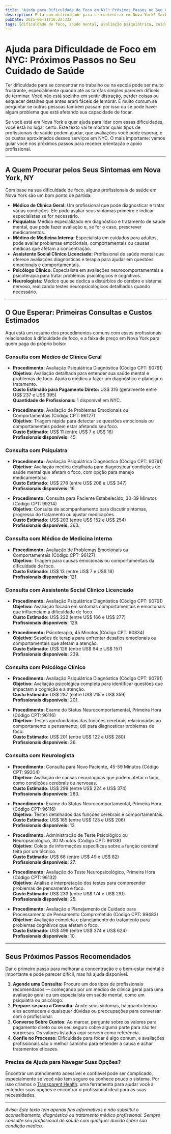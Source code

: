 ```yaml
---
title: "Ajuda para Dificuldade de Foco em NYC: Próximos Passos no Seu Cuidado de Saúde"
description: Está com dificuldade para se concentrar em Nova York? Saiba a quem procurar e quais custos iniciais esperar para obter a ajuda que precisa.  
pubDate: 2025-06-11T16:22:33Z
tags: [dificuldade de foco, saúde mental, avaliação psiquiátrica, cuidados de saúde em Nova York, avaliação neurocomportamental]  
---
```


# Ajuda para Dificuldade de Foco em NYC: Próximos Passos no Seu Cuidado de Saúde

Ter dificuldade para se concentrar no trabalho ou na escola pode ser muito frustrante, especialmente quando até as tarefas simples parecem difíceis de terminar. Você não está sozinho em sentir distração, perder coisas ou esquecer detalhes que antes eram fáceis de lembrar. É muito comum se perguntar se outras pessoas também passam por isso ou se pode haver algum problema que está afetando sua capacidade de focar.

Se você está em Nova York e quer ajuda para lidar com essas dificuldades, você está no lugar certo. Este texto vai te mostrar quais tipos de profissionais de saúde podem ajudar, que avaliações você pode esperar, e os custos aproximados desses serviços em NYC. O mais importante: vamos guiar você nos próximos passos para receber orientação e apoio profissional.

---

## A Quem Procurar pelos Seus Sintomas em Nova York, NY

Com base na sua dificuldade de foco, alguns profissionais de saúde em Nova York são um bom ponto de partida:

- **Médico de Clínica Geral:** Um profissional que pode diagnosticar e tratar várias condições. Ele pode avaliar seus sintomas primeiro e indicar especialistas se for necessário.  
- **Psiquiatra:** Médico especializado em diagnóstico e tratamento de saúde mental, que pode fazer avaliação e, se for o caso, prescrever medicamentos.  
- **Médico de Medicina Interna:** Especialista em cuidados para adultos, pode avaliar problemas emocionais, comportamentais ou causas médicas que afetam a concentração.  
- **Assistente Social Clínico Licenciado:** Profissional de saúde mental que oferece avaliações diagnósticas e terapia para ajudar em questões emocionais e comportamentais.  
- **Psicólogo Clínico:** Especialista em avaliações neurocomportamentais e psicoterapia para tratar problemas psicológicos e cognitivos.  
- **Neurologista:** Médico que se dedica a distúrbios do cérebro e sistema nervoso, realizando testes neuropsicológicos detalhados quando necessário.

---

## O Que Esperar: Primeiras Consultas e Custos Estimados

Aqui está um resumo dos procedimentos comuns com esses profissionais relacionados à dificuldade de foco, e a faixa de preço em Nova York para quem paga do próprio bolso:

### Consulta com Médico de Clínica Geral

- **Procedimento:** Avaliação Psiquiátrica Diagnóstica (Código CPT: 90791)  
  **Objetivo:** Avaliação detalhada para entender sua saúde mental e problemas de foco. Ajuda o médico a fazer um diagnóstico e planejar o tratamento.  
  **Custo Estimado para Pagamento Direto:** US$ 316 (geralmente entre US$ 237 e US$ 395)  
  **Quantidade de Profissionais:** 1 disponível em NYC.

- **Procedimento:** Avaliação de Problemas Emocionais ou Comportamentais (Código CPT: 96127)  
  **Objetivo:** Triagem rápida para detectar se questões emocionais ou comportamentais podem estar afetando seu foco.  
  **Custo Estimado:** US$ 11 (entre US$ 7 e US$ 16)  
  **Profissionais disponíveis:** 45.

### Consulta com Psiquiatra

- **Procedimento:** Avaliação Psiquiátrica Diagnóstica (Código CPT: 90791)  
  **Objetivo:** Avaliação médica detalhada para diagnosticar condições de saúde mental que afetam o foco, com opção para manejo medicamentoso.  
  **Custo Estimado:** US$ 278 (entre US$ 208 e US$ 347)  
  **Profissionais disponíveis:** 16.

- **Procedimento:** Consulta para Paciente Estabelecido, 30-39 Minutos (Código CPT: 99214)  
  **Objetivo:** Consulta de acompanhamento para discutir sintomas, progresso do tratamento ou ajustar medicações.  
  **Custo Estimado:** US$ 203 (entre US$ 152 e US$ 254)  
  **Profissionais disponíveis:** 363.

### Consulta com Médico de Medicina Interna

- **Procedimento:** Avaliação de Problemas Emocionais ou Comportamentais (Código CPT: 96127)  
  **Objetivo:** Triagem para causas emocionais ou comportamentais da dificuldade de foco.  
  **Custo Estimado:** US$ 13 (entre US$ 7 e US$ 18)  
  **Profissionais disponíveis:** 121.

### Consulta com Assistente Social Clínico Licenciado

- **Procedimento:** Avaliação Psiquiátrica Diagnóstica (Código CPT: 90791)  
  **Objetivo:** Avaliação focada em sintomas comportamentais e emocionais que influenciam a dificuldade de foco.  
  **Custo Estimado:** US$ 222 (entre US$ 166 e US$ 277)  
  **Profissionais disponíveis:** 129.

- **Procedimento:** Psicoterapia, 45 Minutos (Código CPT: 90834)  
  **Objetivo:** Sessões de terapia para enfrentar desafios emocionais ou comportamentais que afetam a atenção.  
  **Custo Estimado:** US$ 126 (entre US$ 94 e US$ 157)  
  **Profissionais disponíveis:** 239.

### Consulta com Psicólogo Clínico

- **Procedimento:** Avaliação Psiquiátrica Diagnóstica (Código CPT: 90791)  
  **Objetivo:** Avaliação psicológica completa para identificar questões que impactam a cognição e a atenção.  
  **Custo Estimado:** US$ 287 (entre US$ 215 e US$ 359)  
  **Profissionais disponíveis:** 201.

- **Procedimento:** Exame do Status Neurocomportamental, Primeira Hora (Código CPT: 96116)  
  **Objetivo:** Testes aprofundados das funções cerebrais relacionadas ao comportamento e pensamento, útil para diagnosticar problemas de foco.  
  **Custo Estimado:** US$ 201 (entre US$ 122 e US$ 280)  
  **Profissionais disponíveis:** 36.

### Consulta com Neurologista

- **Procedimento:** Consulta para Novo Paciente, 45-59 Minutos (Código CPT: 99204)  
  **Objetivo:** Avaliação de causas neurológicas que podem afetar o foco, como condições cerebrais ou nervosas.  
  **Custo Estimado:** US$ 299 (entre US$ 224 e US$ 374)  
  **Profissionais disponíveis:** 283.

- **Procedimento:** Exame do Status Neurocomportamental, Primeira Hora (Código CPT: 96116)  
  **Objetivo:** Testes detalhados das funções cerebrais e comportamentais.  
  **Custo Estimado:** US$ 165 (entre US$ 123 e US$ 206)  
  **Profissionais disponíveis:** 13.

- **Procedimento:** Administração de Teste Psicológico ou Neuropsicológico, 30 Minutos (Código CPT: 96138)  
  **Objetivo:** Coleta de informações específicas sobre a função cerebral feita por um técnico.  
  **Custo Estimado:** US$ 66 (entre US$ 49 e US$ 82)  
  **Profissionais disponíveis:** 27.

- **Procedimento:** Avaliação do Teste Neuropsicológico, Primeira Hora (Código CPT: 96132)  
  **Objetivo:** Análise e interpretação dos testes para compreender problemas de pensamento e foco.  
  **Custo Estimado:** US$ 233 (entre US$ 174 e US$ 291)  
  **Profissionais disponíveis:** 25.

- **Procedimento:** Avaliação e Planejamento de Cuidado para Processamento de Pensamento Comprometido (Código CPT: 99483)  
  **Objetivo:** Avaliação completa e planejamento do tratamento para problemas cognitivos que afetam o foco.  
  **Custo Estimado:** US$ 499 (entre US$ 374 e US$ 624)  
  **Profissionais disponíveis:** 10.

---

## Seus Próximos Passos Recomendados

Dar o primeiro passo para melhorar a concentração e o bem-estar mental é importante e pode parecer difícil, mas há ajuda disponível.

1. **Agende uma Consulta:** Procure um dos tipos de profissionais recomendados — começando por um médico de clínica geral para uma avaliação geral ou um especialista em saúde mental, como um psiquiatra ou psicólogo.  
2. **Prepare-se para a Consulta:** Anote seus sintomas, há quanto tempo eles acontecem e quaisquer dúvidas ou preocupações para conversar com o profissional.  
3. **Converse Sobre Custos:** Ao marcar, pergunte sobre os valores para pagamento direto ou se seu seguro cobre alguma parte para não ter surpresas. Os valores listados aqui servem como referência.  
4. **Confie no Processo:** Dificuldade para focar é algo comum, e avaliações profissionais são o melhor caminho para entender a causa e achar tratamentos eficazes.

### Precisa de Ajuda para Navegar Suas Opções?

Encontrar um atendimento acessível e confiável pode ser complicado, especialmente se você não tem seguro ou conhece pouco o sistema. Por isso criamos o [Transparent Health](https://transparenthealth.ai): uma ferramenta para ajudar você a entender suas opções e encontrar o profissional ideal para as suas necessidades. 

---

*Aviso: Este texto tem apenas fins informativos e não substitui o aconselhamento, diagnóstico ou tratamento médico profissional. Sempre consulte seu profissional de saúde com qualquer dúvida sobre sua condição médica.*